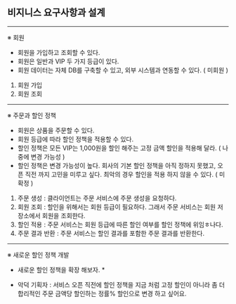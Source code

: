 ## 비지니스 요구사항과 설계

--------------------------

※ 회원
- 회원을 가입하고 조회할 수 있다.
- 회원은 일반과 VIP 두 가지 등급이 있다.
- 회원 데이터는 자체 DB를 구축할 수 있고, 외부 시스템과 연동할 수 있다. ( 미회원 )

1. 회원 가입
2. 회원 조회

---------------------

※ 주문과 할인 정책
- 회원은 상품을 주문할 수 있다.
- 회원 등급에 따라 할인 정책을 적용할 수 있다.
- 할인 정책은 모든 VIP는 1,000원을 할인 해주는 고정 금액 할인을 적용해 달라. ( 나중에 변경 가능성 )
- 할인 정책은 변경 가능성이 높다. 회사의 기본 할인 정책을 아직 정하지 못했고, 오픈 직전 까지 고민을 미루고 싶다. 최악의 경우 할인을 적용 하지 않을 수 있다. ( 미확정 )

1. 주문 생성 : 클라이언트는 주문 서비스에 주문 생성을 요청하다.
2. 회원 조회 : 할인을 위해서는 회원 등급이 필요하다. 그래서 주문 서비스는 회원 저장소에서 회원을 조회한다.
3. 할인 적용 : 주문 서비스는 회원 등급에 따른 할인 여부를 할인 정책에 위임ㅎ나다.
4. 주문 결과 반환 : 주문 서비스는 할인 결과를 포함한 주문 결과를 반환한다.

---------------------

※ 새로운 할인 정책 개발
* 새로운 할인 정책을 확장 해보자. *
- 악덕 기획자 : 서비스 오픈 직전에 할인 정책을 지금 처럼 고정 할인이 아니라 좀 더 합리적인 주문 금액당 할인하는 정률% 할인으로 변경 하고 싶어요.
